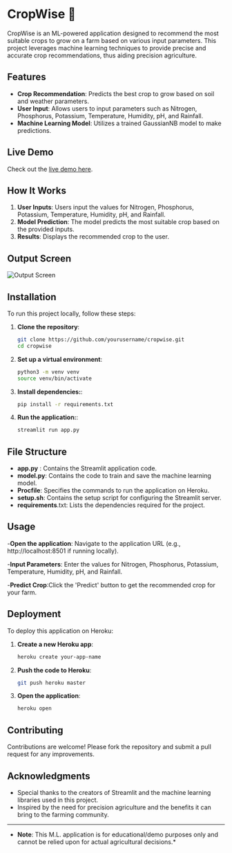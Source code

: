 # CropWise 🌿

CropWise is an ML-powered application designed to recommend the most suitable crops to grow on a farm based on various input parameters. This project leverages machine learning techniques to provide precise and accurate crop recommendations, thus aiding precision agriculture.

## Features

- **Crop Recommendation**: Predicts the best crop to grow based on soil and weather parameters.
- **User Input**: Allows users to input parameters such as Nitrogen, Phosphorus, Potassium, Temperature, Humidity, pH, and Rainfall.
- **Machine Learning Model**: Utilizes a trained GaussianNB model to make predictions.

## Live Demo

Check out the [live demo here](https://cropwisegit-18.streamlit.app/).

## How It Works

1. **User Inputs**: Users input the values for Nitrogen, Phosphorus, Potassium, Temperature, Humidity, pH, and Rainfall.
2. **Model Prediction**: The model predicts the most suitable crop based on the provided inputs.
3. **Results**: Displays the recommended crop to the user.

## Output Screen

![Output Screen](https://drive.google.com/uc?id=1dnO4MsDFQbMuA63w-hAX9fvvpJzSdk7T)


## Installation

To run this project locally, follow these steps:

1. **Clone the repository**:
   ```sh
   git clone https://github.com/yourusername/cropwise.git
   cd cropwise

2. **Set up a virtual environment**:
   ```sh
   python3 -m venv venv
   source venv/bin/activate

3. **Install dependencies:**:
   ```sh
   pip install -r requirements.txt

4. **Run the application:**:
   ```sh
   streamlit run app.py

## File Structure
- **app.py** : Contains the Streamlit application code.
- **model.py**: Contains the code to train and save the machine learning model.
- **Procfile**: Specifies the commands to run the application on Heroku.
- **setup.sh**: Contains the setup script for configuring the Streamlit server.
- **requirements**.txt: Lists the dependencies required for the project.

## Usage
-**Open the application**:
Navigate to the application URL (e.g., http://localhost:8501 if running locally).

-**Input Parameters**: Enter the values for Nitrogen, Phosphorus, Potassium, Temperature, Humidity, pH, and Rainfall.

-**Predict Crop**:Click the 'Predict' button to get the recommended crop for your farm.

## Deployment

To deploy this application on Heroku:

1. **Create a new Heroku app**:
   ```sh
   heroku create your-app-name

2. **Push the code to Heroku**:
   ```sh
   git push heroku master

3. **Open the application**:
   ```sh
   heroku open


## Contributing
Contributions are welcome! Please fork the repository and submit a pull request for any improvements.

## Acknowledgments
- Special thanks to the creators of Streamlit and the machine learning libraries used in this project.
- Inspired by the need for precision agriculture and the benefits it can bring to the farming community.

-----------------------------------------------------------------

- **Note**: This M.L. application is for educational/demo purposes only and cannot be relied upon for actual agricultural decisions.*